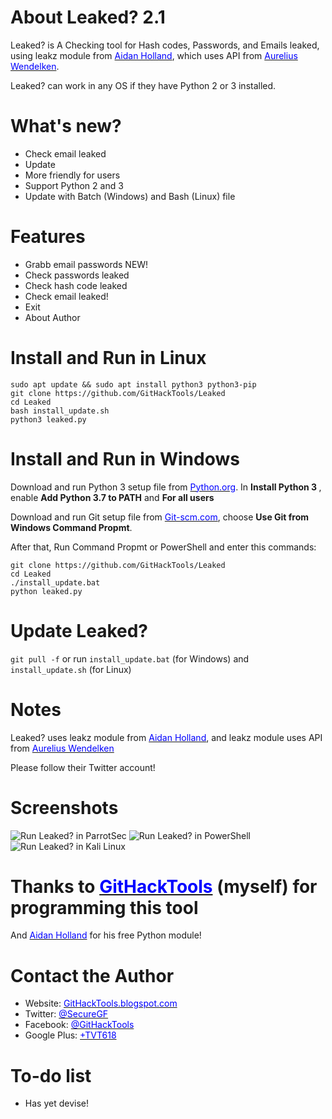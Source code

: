 # About Leaked? 2.1
Leaked? is  A Checking tool for Hash codes, Passwords, and Emails leaked, using leakz module from <a href="https://twitter.com/thehappydinoa" target="_blank"><span style="color: blue">Aidan Holland</span></a>, which uses API from <a href="https://twitter.com/webtobesocial" target="_blank"><span style="color: blue">Aurelius Wendelken</span></a>.

Leaked? can work in any OS if they have Python 2 or 3 installed.

# What's new?
 * Check email leaked
 * Update
 * More friendly for users
 * Support Python 2 and 3
 * Update with Batch (Windows) and Bash (Linux) file

# Features
 * Grabb email passwords NEW!
 * Check passwords leaked
 * Check hash code leaked
 * Check email leaked!
 * Exit
 * About Author
 
# Install and Run in Linux
    sudo apt update && sudo apt install python3 python3-pip
    git clone https://github.com/GitHackTools/Leaked
    cd Leaked
    bash install_update.sh
    python3 leaked.py

# Install and Run in Windows
Download and run Python 3 setup file from <a href="https://python.org" target="_blank"><span style="color: blue">Python.org</span></a>.
In <strong>Install Python 3 </strong>, enable <strong>Add Python 3.7 to PATH</strong> and <strong>For all users</strong>

Download and run Git setup file from <a href="https://Git-scm.com" target="_blank"><span style="color: blue">Git-scm.com</span></a>, choose <strong>Use Git from Windows Command Propmt</strong>.

After that, Run Command Propmt or PowerShell and enter this commands:

    git clone https://github.com/GitHackTools/Leaked
    cd Leaked
    ./install_update.bat
    python leaked.py

# Update Leaked?
<code>git pull -f</code> or run <code>install_update.bat</code> (for Windows) and <code>install_update.sh</code> (for Linux)

# Notes
Leaked? uses leakz module from <a href="https://twitter.com/thehappydinoa" target="_blank"><span style="color: blue">Aidan Holland</span></a>, and leakz module uses API from <a href="https://twitter.com/webtobesocial" target="_blank"><span style="color: blue">Aurelius Wendelken</span></a>

Please follow their Twitter account!
  
# Screenshots
![Run Leaked? in ParrotSec](https://linuxteamvietnam.us/wp-content/uploads/2018/09/Leaked-2.0-ParrotSec.png)
![Run Leaked? in PowerShell](https://linuxteamvietnam.us/wp-content/uploads/2018/09/Leaked-2.0-Windows-10.png)
![Run Leaked? in Kali Linux](https://linuxteamvietnam.us/wp-content/uploads/2018/09/Leaked-2.0-KaliLinux.png)

# Thanks to <a href="https://githacktools.blogspot.com" target="_blank"><span style="color: blue">GitHackTools</span></a> (myself) for programming this tool

And <a href="https://twitter.com/thehappydinoa" target="_blank"><span style="color: blue">Aidan Holland</span></a> for his free Python module!

# Contact the Author
 * Website: <a href="https://githacktools.blogspot.com" target="_blank"><span style="color: blue">GitHackTools.blogspot.com</span></a>
 * Twitter: <a href="https://twitter.com/SecureGF" target="_blank"><span style="color: blue">@SecureGF</span></a>
 * Facebook: <a href="https://githacktools.blogspot.com" target="_blank"><span style="color: blue">@GitHackTools</span></a>
 * Google Plus: <a href="https://plus.google.com/+TVT618" target="_blank"><span style="color: blue">+TVT618</span></a>

# To-do list
 * Has yet devise!
